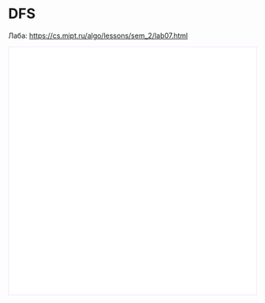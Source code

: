 # DFS

Лаба: https://cs.mipt.ru/algo/lessons/sem_2/lab07.html

<p align="center">
   <a href="https://media.giphy.com/media/v1.Y2lkPTc5MGI3NjExZW83Z2NjenZ6ZzhnZ3FqOWxndjhxNm04azhydTltbWFyZ3p1c2ZwYSZlcD12MV9pbnRlcm5hbF9naWZfYnlfaWQmY3Q9Zw/e0jBbhuQhpBy4yjuSx/giphy.gif">
     <img src="./images/ezhik_50_with_background.gif" alt="Ezh looking for apple in DFS style" title="Ezh + Apple = DFS" />
   </a>
</p>
